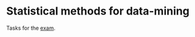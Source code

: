 # Statistical methods for data-mining

Tasks for the [exam](https://www.cs.cas.cz/~martin/vyuka.html).
